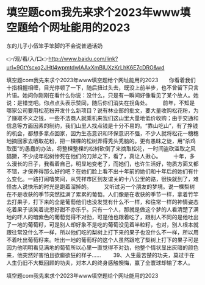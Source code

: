 # 填空题com我先来求个2023年www填空题给个网址能用的2023
东的儿子小伍笨手笨脚的不会说普通话奶

👉/观/看/入/口👉http://www.baidu.com/link?url=9GtYscxq2JHtl4wpmtdwIAAxXmBlUXzKrLhK6E7cDRO&wd

填空题com我先来求个2023年www填空题给个网址能用的2023　　你看着我们十指相握相缠，目光停顿了一下，随后扭过头去，既没上前半步，也不曾留下只言片语。她问你刚刚在看什么你说：没什么，只是有一瞬间好像看见了某个故人。她说：是错觉吧。你点点头表示赞同，随后你们消失在拐角处。
　　前年，不知是哪家公司要用松花粉开发什么新项目？说有林业部的批文，要大量收购松花粉，为了赚取不义之钱，一些不法商人就乘机来我们这山里大量地低价收购；由于交通和信息等方面因素的制约，我们山里人找点钱是十分不易的。“靠山吃山”，有了挣钱的机会，都想多拿点回家，因为生态意识和环保意识不强，不少人就将松花一穗穗地摘回家去晒取花粉，把一棵棵的松树弄得秃头秃脑的。更有愚昧之徒，用“杀鸡取蛋”的愚蠢的办法，将整棵整棵的松树砍倒了来摘取松花，一时间盗砍滥取之风猖獗，不少成年松树惨死在他们的刀斧之下，看了，真让人揪心。
　　十年，多么漫长的日子，我看着自己，明显地变老了，而她们，也许生活好，物质方面又都不错，才保养得那么好的吧？在她们脸上看不出十年前的她们和十年后的她们有什么变化。一路打闹嘻笑间，从凭祥市区到友谊关的十八公里的路，很快就到了，难怪古人说快乐的时光是跑着溜掉的。
　　又听过另一个朋友的梦境。说一棵梨树在不是收获的季节突然挂满了累累的葡萄。人们像是在收获的季节一样，拿着竹竿去打果子，打下来的全是葡萄他们也没发觉有什么不一样，和往常一样的神情姿态吃着果子谈笑着说恩好甜不亦乐乎。只有一个人，那就是做这个梦的人看清楚了满地的吓人的暗紫色的葡萄觉得不对劲，可是他也跟着吃了，跟别人不同的是他吐出了一地的葡萄籽，可是别人却好象不是吃的葡萄没见着半粒籽，也对，别人根本就跟往常没什么不一样，所以他们吃的梨树上打下来的果子也没什么不一样，所以用不着吐出葡萄籽来。吐出一地的葡萄籽的这个人虽然跟吃了梨树上打下的果子可是因为他明明看见满地的葡萄所以心里一直觉得不对劲，他整个情状显出灰暗的颜色来，他突然好害怕且欲癫欲狂的样子……
　　39、人生最苦楚的功夫，莫过于在人生仍旧不大概回顾的功夫，对本人的终身感触懊悔，赢了全寰球却输了本人。

填空题com我先来求个2023年www填空题给个网址能用的2023
